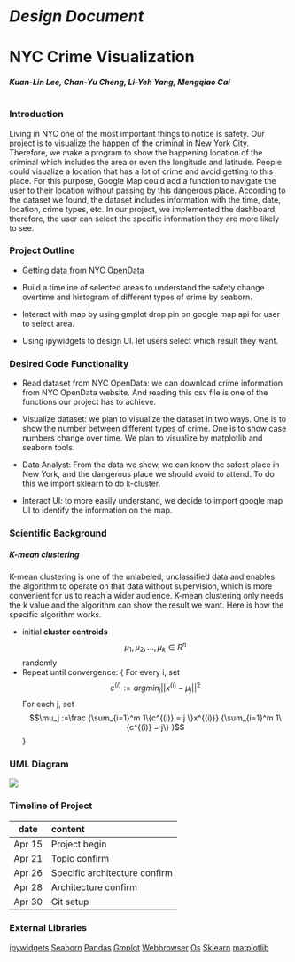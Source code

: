 # _Design Document_
# NYC Crime Visualization
##### Kuan-Lin Lee, Chan-Yu Cheng, Li-Yeh Yang, Mengqiao Cai
# 
### Introduction
Living in NYC one of the most important things to notice is safety. Our project is to visualize the happen of the criminal in New York City. Therefore, we make a program to show the happening location of the criminal which includes the area or even the longitude and latitude. People could visualize a location that has a lot of crime and avoid getting to this place. For this purpose, Google Map could add a function to navigate the user to their location without passing by this dangerous place. According to the dataset we found, the dataset includes information with the time, date, location, crime types, etc. In our project, we implemented the dashboard, therefore, the user can select the specific information they are more likely to see.

### Project Outline
- Getting data from NYC [OpenData](https://data.cityofnewyork.us/Public-Safety/NYPD-Complaint-Data-Current-Year-To-Date-/5uac-w243)

- Build a timeline of selected areas to understand the safety change overtime and histogram of different types of crime by seaborn.
- Interact with map by using gmplot drop pin on google map api for user to select area.
- Using ipywidgets to design UI. let users select which result they want.


### Desired Code Functionality
- Read dataset from NYC OpenData: we can download crime information from NYC OpenData website. And reading this csv file is one of the functions our project has to achieve. 

- Visualize dataset: we plan to visualize the dataset in two ways. One is to show the number between different types of crime. One is to show case numbers change over time. We plan to visualize by matplotlib and seaborn tools.
- Data Analyst: From the data we show, we can know the safest place in New York, and the dangerous place we should avoid to attend. To do this we import sklearn to do k-cluster.
- Interact UI: to more easily understand, we decide to import google map UI to identify the information on the map.

### Scientific Background
##### K-mean clustering
K-mean clustering is one of the unlabeled, unclassified data and enables the algorithm to operate on that data without supervision, which is more convenient for us to reach a wider audience. K-mean clustering only needs the k value and the algorithm can show the result we want.
Here is how the specific algorithm works.

-  initial **cluster centroids** $$\mu_1, \mu_2,..., \mu_k \in R^n$$ randomly
- Repeat until convergence: \{
For every i, set 
$$c^{(i)} := arg min_j ||x^{(i)} - \mu_j||^2$$
 For each j, set
$$\mu_j :=\frac {\sum_{i=1}^m 1\{c^{(i)} = j \}x^{(i)}} {\sum_{i=1}^m 1\{c^{(i)} = j\} }$$
\}
### UML Diagram



![](https://i.imgur.com/2kgqjwI.png)



### Timeline of Project

|date|content|
|:----:|:-|
|Apr 15|Project begin|
|Apr 21|Topic confirm| 
|Apr 26|Specific architecture confirm|
|Apr 28|Architecture confirm|
|Apr 30|Git setup|

### External Libraries
[ipywidgets](https://ipywidgets.readthedocs.io/en/stable/)
[Seaborn](https://seaborn.pydata.org/)
[Pandas](https://pandas.pydata.org/)
[Gmplot](https://pypi.org/project/gmplot/)
[Webbrowser](https://docs.python.org/3/library/webbrowser.html)
[Os](https://docs.python.org/3/library/os.html)
[Sklearn](https://scikit-learn.org/stable/)
[matplotlib](https://matplotlib.org/)